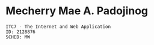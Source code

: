 # Mecherry Mae A. Padojinog
    ITC7 - The Internet and Web Application
    ID: 2128876
    SCHED: MW